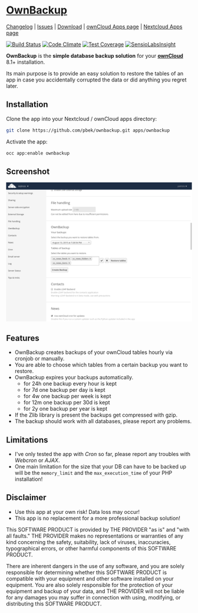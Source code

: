 # [OwnBackup](https://apps.owncloud.com/content/show.php?content=170674 "OwnBackup ownCloud App page") 

[Changelog](https://github.com/pbek/ownbackup/blob/develop/CHANGELOG.md) | 
[Issues](https://github.com/pbek/ownbackup/issues) | 
[Download](https://github.com/pbek/ownbackup/releases) |
[ownCloud Apps page](https://apps.owncloud.com/content/show.php?content=170674) |
[Nextcloud Apps page](https://apps.nextcloud.com/apps/ownbackup)

[![Build Status](https://travis-ci.org/pbek/ownbackup.svg?branch=develop)](https://travis-ci.org/pbek/ownbackup)
[![Code Climate](https://codeclimate.com/github/pbek/ownbackup/badges/gpa.svg)](https://codeclimate.com/github/pbek/ownbackup)
[![Test Coverage](https://codeclimate.com/github/pbek/ownbackup/badges/coverage.svg)](https://codeclimate.com/github/pbek/ownbackup/coverage)
[![SensioLabsInsight](https://insight.sensiolabs.com/projects/04f33cd9-67b9-4a88-92d0-0c98944d1a8f/mini.png)](https://insight.sensiolabs.com/projects/04f33cd9-67b9-4a88-92d0-0c98944d1a8f)


**OwnBackup** is the **simple database backup solution** for your **[ownCloud](http://www.owncloud.com/)** 8.1+ installation.

Its main purpose is to provide an easy solution to restore the tables of an app in case you accidentally corrupted the data or did anything you regret later.  

## Installation

Clone the app into your Nextcloud / ownCloud apps directory:

```bash
git clone https://github.com/pbek/ownbackup.git apps/ownbackup
```

Activate the app:

```bash
occ app:enable ownbackup
```

## Screenshot
![Screenhot](screenshot.png)

## Features

- OwnBackup creates backups of your ownCloud tables hourly via cronjob or manually.
- You are able to choose which tables from a certain backup you want to restore.
- OwnBackup expires your backups automatically.
    - for 24h one backup every hour is kept
    - for 7d one backup per day is kept
    - for 4w one backup per week is kept
    - for 12m one backup per 30d is kept
    - for 2y one backup per year is kept
- If the Zlib library is present the backups get compressed with gzip.
- The backup should work with all databases, please report any problems. 

## Limitations

- I've only tested the app with *Cron* so far, please report any troubles with *Webcron* or *AJAX*.
- One main limitation for the size that your DB can have to be backed up will be the `memory_limit` and the `max_execution_time` of your PHP installation!

## Disclaimer

- Use this app at your own risk! Data loss may occur!
- This app is no replacement for a more professional backup solution!

This SOFTWARE PRODUCT is provided by THE PROVIDER "as is" and "with all faults." THE PROVIDER makes no representations or warranties of any kind concerning the safety, suitability, lack of viruses, inaccuracies, typographical errors, or other harmful components of this SOFTWARE PRODUCT. 

There are inherent dangers in the use of any software, and you are solely responsible for determining whether this SOFTWARE PRODUCT is compatible with your equipment and other software installed on your equipment. You are also solely responsible for the protection of your equipment and backup of your data, and THE PROVIDER will not be liable for any damages you may suffer in connection with using, modifying, or distributing this SOFTWARE PRODUCT.

